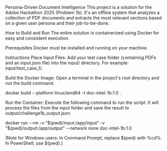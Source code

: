 Persona-Driven Document Intelligence
This project is a solution for the Adobe Hackathon 2025 (Problem 1b). It's an offline system that analyzes a collection of PDF documents and extracts the most relevant sections based on a given user persona and their job-to-be-done.

How to Build and Run
The entire solution is containerized using Docker for easy and consistent execution.

Prerequisites
Docker must be installed and running on your machine.

Instructions
Place Input Files: Add your test case folder (containing PDFs and an input.json file) into the input/ directory. For example: input/test_case_1/.

Build the Docker Image: Open a terminal in the project's root directory and run the build command.

docker build --platform linux/amd64 -t doc-intel-1b:1.0 .

Run the Container: Execute the following command to run the script. It will process the files from the input folder and save the result to output/challenge1b_output.json.

docker run --rm -v "$(pwd)/input:/app/input" -v "$(pwd)/output:/app/output" --network none doc-intel-1b:1.0

(Note for Windows users: In Command Prompt, replace $(pwd) with %cd%. In PowerShell, use ${pwd}.)
